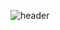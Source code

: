 ![header]([https://capsule-render.vercel.app/api?text=Hello%World!&fontSize=40](https://capsule-render.vercel.app/api?type=venom&height=300&color=gradient&text=Hi%20))
